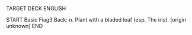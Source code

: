 TARGET DECK
ENGLISH

START
Basic
Flag3
Back: n. Plant with a bladed leaf (esp. The iris). [origin unknown]
END
